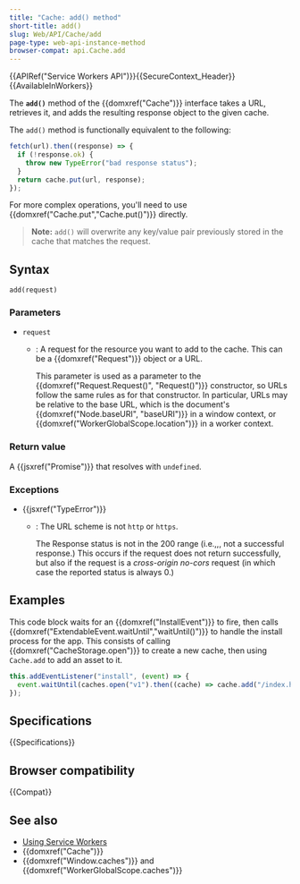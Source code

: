 ```yaml
---
title: "Cache: add() method"
short-title: add()
slug: Web/API/Cache/add
page-type: web-api-instance-method
browser-compat: api.Cache.add
---
```


{{APIRef("Service Workers API")}}{{SecureContext_Header}}{{AvailableInWorkers}}

The **`add()`** method of the {{domxref("Cache")}} interface takes a URL, retrieves it, and adds the resulting response object to the given cache.

The `add()` method is functionally equivalent to the following:

```js
fetch(url).then((response) => {
  if (!response.ok) {
    throw new TypeError("bad response status");
  }
  return cache.put(url, response);
});
```

For more complex operations, you'll need to use {{domxref("Cache.put","Cache.put()")}} directly.

> **Note:** `add()` will overwrite any key/value pair previously stored in the cache that matches the request.

## Syntax

```js-nolint
add(request)
```

### Parameters

- `request`

  - : A request for the resource you want to add to the cache. This can be a {{domxref("Request")}} object or a URL.

    This parameter is used as a parameter to the {{domxref("Request.Request()", "Request()")}} constructor, so URLs follow the same rules as for that constructor. In particular, URLs may be relative to the base URL, which is the document's {{domxref("Node.baseURI", "baseURI")}} in a window context, or {{domxref("WorkerGlobalScope.location")}} in a worker context.

### Return value

A {{jsxref("Promise")}} that resolves with `undefined`.

### Exceptions

- {{jsxref("TypeError")}}

  - : The URL scheme is not `http` or `https`.

    The Response status is not in the 200 range (i.e.,,, not a successful response.) This occurs if the request does not return successfully, but also if the request is a _cross-origin no-cors_ request (in which case the reported status is always 0.)

## Examples

This code block waits for an {{domxref("InstallEvent")}} to fire, then calls {{domxref("ExtendableEvent.waitUntil","waitUntil()")}} to handle the install process for the app. This consists of calling {{domxref("CacheStorage.open")}} to create a new cache, then using `Cache.add` to add an asset to it.

```js
this.addEventListener("install", (event) => {
  event.waitUntil(caches.open("v1").then((cache) => cache.add("/index.html")));
});
```

## Specifications

{{Specifications}}

## Browser compatibility

{{Compat}}

## See also

- [Using Service Workers](/en-US/docs/Web/API/Service_Worker_API/Using_Service_Workers)
- {{domxref("Cache")}}
- {{domxref("Window.caches")}} and {{domxref("WorkerGlobalScope.caches")}}
